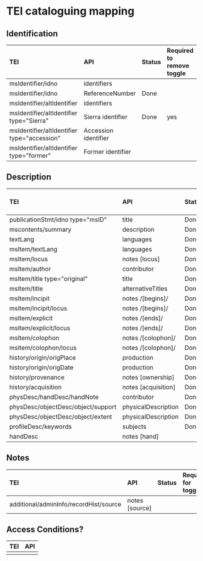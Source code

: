 # TEI cataloguing mapping

## Identification

| TEI | API | Status | Required to remove toggle |
| :--- | :--- |:--- |:--- |
| msIdentifier/idno | identifiers |
| msIdentifier/idno | ReferenceNumber | Done |
| msIdentifier/altIdentifier | identifiers |
| msIdentifier/altIdentifier type="Sierra" | Sierra identifier | Done | yes
| msIdentifier/altIdentifier type="accession" | Accession identifier |
| msIdentifier/altIdentifier type="former" | Former identifier |

## Description

| TEI | API | Status | Required for toggle |
| :--- | :--- |:--- |:--- |
| publicationStmt/idno type="msID" | title | Done | yes
| mscontents/summary | description | Done | yes
| textLang | languages | Done | yes
| msItem/textLang | languages | Done | yes
| msItem/locus | notes [locus] | Done | yes
| msItem/author | contributor | Done | yes
| msItem/title type="original" | title | Done | yes
| msItem/title | alternativeTitles | Done | 
| msItem/incipit | notes /[begins]/ | Done | yes
| msItem/incipit/locus | notes /[begins]/ | Done | yes
| msItem/explicit | notes /[ends]/ |Done | yes
| msItem/explicit/locus | notes /[ends]/ | Done | yes
| msItem/colophon | notes /[colophon]/ | Done | yes
| msItem/colophon/locus | notes /[colophon]/ | Done | yes
| history/origin/origPlace | production | Done | yes
| history/origin/origDate | production | Done | yes
| history/provenance | notes \[ownership\] | Done |
| history/acquisition | notes \[acquisition\] | Done |
| physDesc/handDesc/handNote | contributor | Done | yes
| physDesc/objectDesc/object/support | physicalDescription | Done| yes
| physDesc/objectDesc/object/extent |physicalDescription | Done | yes
| profileDesc/keywords |subjects | Done | |
| handDesc | notes \[hand\] |


## Notes

| TEI | API | Status | Required for toggle |
| :--- | :--- |:--- |:--- |
| additional/adminInfo/recordHist/source | notes \[source\] | | 

## Access Conditions?

| TEI | API |
| :--- | :--- |
|  |  |


